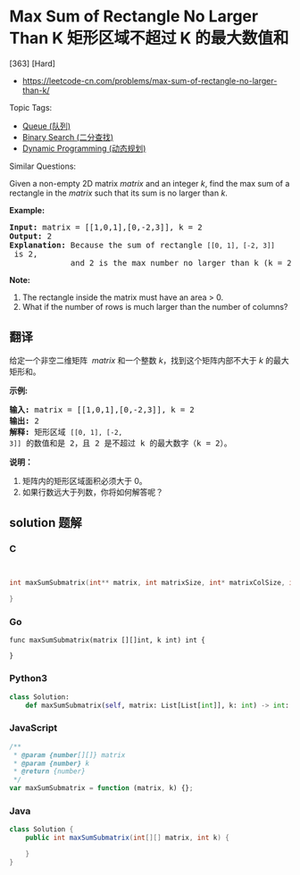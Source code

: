 # Max Sum of Rectangle No Larger Than K 矩形区域不超过 K 的最大数值和

[363] [Hard]

- https://leetcode-cn.com/problems/max-sum-of-rectangle-no-larger-than-k/

Topic Tags:

- [Queue (队列)](https://leetcode-cn.com/tag/queue/)
- [Binary Search (二分查找)](https://leetcode-cn.com/tag/binary-search/)
- [Dynamic Programming (动态规划)](https://leetcode-cn.com/tag/dynamic-programming/)

Similar Questions:

Given a non-empty 2D matrix _matrix_ and an integer _k_, find the max sum of a rectangle in the _matrix_ such that its sum is no larger than _k_.

**Example:**

<pre><strong>Input: </strong>matrix = <span id="example-input-1-1">[[1,0,1],[0,-2,3]]</span>, k = <span id="example-input-1-2">2</span>
<strong>Output: </strong><span id="example-output-1">2 
<strong>Explanation:</strong></span>&nbsp;Because the sum of rectangle <code>[[0, 1], [-2, 3]]</code> is 2,
&nbsp;            and 2 is the max number no larger than k (k = 2).</pre>

**Note:**

1.  The rectangle inside the matrix must have an area > 0.
2.  What if the number of rows is much larger than the number of columns?

## 翻译

给定一个非空二维矩阵  *matrix* 和一个整数 _k_，找到这个矩阵内部不大于 _k_ 的最大矩形和。

**示例:**

<pre><strong>输入: </strong>matrix = [[1,0,1],[0,-2,3]], k = 2
<strong>输出: </strong>2 
<strong>解释:</strong>&nbsp;矩形区域&nbsp;<code>[[0, 1], [-2, 3]]</code>&nbsp;的数值和是 2，且 2 是不超过 k 的最大数字（k = 2）。
</pre>

**说明：**

1.  矩阵内的矩形区域面积必须大于 0。
2.  如果行数远大于列数，你将如何解答呢？

## solution 题解

### C

```c


int maxSumSubmatrix(int** matrix, int matrixSize, int* matrixColSize, int k){

}


```

### Go

```golang
func maxSumSubmatrix(matrix [][]int, k int) int {

}
```

### Python3

```python
class Solution:
    def maxSumSubmatrix(self, matrix: List[List[int]], k: int) -> int:

```

### JavaScript

```javascript
/**
 * @param {number[][]} matrix
 * @param {number} k
 * @return {number}
 */
var maxSumSubmatrix = function (matrix, k) {};
```

### Java

```java
class Solution {
    public int maxSumSubmatrix(int[][] matrix, int k) {

    }
}
```

